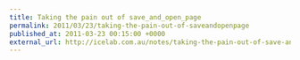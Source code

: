 ```yaml
---
title: Taking the pain out of save_and_open_page
permalink: 2011/03/23/taking-the-pain-out-of-saveandopenpage
published_at: 2011-03-23 00:15:00 +0000
external_url: http://icelab.com.au/notes/taking-the-pain-out-of-save-and-open-page/
---
```

